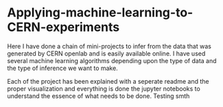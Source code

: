 # Applying-machine-learning-to-CERN-experiments

Here I have done a chain of mini-projects to infer from the data that was generated by CERN openlab and is easily available online. I have used several machine learning algorithms depending upon the type of data and the type of inference we want to make.

Each of the project has been explained with a seperate readme and the proper visualization and everything is done the jupyter notebooks to understand the essence of what needs to be done. 
Testing smth
